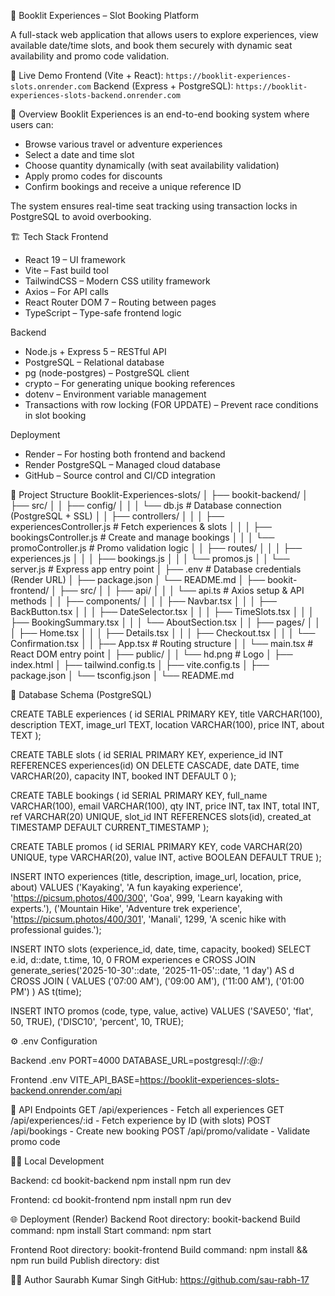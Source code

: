 
📘 Booklit Experiences – Slot Booking Platform

A full-stack web application that allows users to explore experiences, view available date/time slots, and book them securely with dynamic seat availability and promo code validation.

🚀 Live Demo
Frontend (Vite + React): `https://booklit-experiences-slots.onrender.com`
Backend (Express + PostgreSQL): `https://booklit-experiences-slots-backend.onrender.com`

🧠 Overview
Booklit Experiences is an end-to-end booking system where users can:
- Browse various travel or adventure experiences
- Select a date and time slot
- Choose quantity dynamically (with seat availability validation)
- Apply promo codes for discounts
- Confirm bookings and receive a unique reference ID

The system ensures real-time seat tracking using transaction locks in PostgreSQL to avoid overbooking.

🏗️ Tech Stack
Frontend
- React 19 – UI framework
- Vite – Fast build tool
- TailwindCSS – Modern CSS utility framework
- Axios – For API calls
- React Router DOM 7 – Routing between pages
- TypeScript – Type-safe frontend logic

Backend
- Node.js + Express 5 – RESTful API
- PostgreSQL – Relational database
- pg (node-postgres) – PostgreSQL client
- crypto – For generating unique booking references
- dotenv – Environment variable management
- Transactions with row locking (FOR UPDATE) – Prevent race conditions in slot booking

Deployment
- Render – For hosting both frontend and backend
- Render PostgreSQL – Managed cloud database
- GitHub – Source control and CI/CD integration

📁 Project Structure
Booklit-Experiences-slots/
│
├── bookit-backend/
│   ├── src/
│   │   ├── config/
│   │   │   └── db.js              # Database connection (PostgreSQL + SSL)
│   │   ├── controllers/
│   │   │   ├── experiencesController.js  # Fetch experiences & slots
│   │   │   ├── bookingsController.js     # Create and manage bookings
│   │   │   └── promoController.js        # Promo validation logic
│   │   ├── routes/
│   │   │   ├── experiences.js
│   │   │   ├── bookings.js
│   │   │   └── promos.js
│   │   └── server.js              # Express app entry point
│   ├── .env                       # Database credentials (Render URL)
│   ├── package.json
│   └── README.md
│
├── bookit-frontend/
│   ├── src/
│   │   ├── api/
│   │   │   └── api.ts             # Axios setup & API methods
│   │   ├── components/
│   │   │   ├── Navbar.tsx
│   │   │   ├── BackButton.tsx
│   │   │   ├── DateSelector.tsx
│   │   │   ├── TimeSlots.tsx
│   │   │   ├── BookingSummary.tsx
│   │   │   └── AboutSection.tsx
│   │   ├── pages/
│   │   │   ├── Home.tsx
│   │   │   ├── Details.tsx
│   │   │   ├── Checkout.tsx
│   │   │   └── Confirmation.tsx
│   │   ├── App.tsx                # Routing structure
│   │   └── main.tsx               # React DOM entry point
│   ├── public/
│   │   └── hd.png                 # Logo
│   ├── index.html
│   ├── tailwind.config.ts
│   ├── vite.config.ts
│   ├── package.json
│   └── tsconfig.json
│
└── README.md

🧩 Database Schema (PostgreSQL)

CREATE TABLE experiences (
  id SERIAL PRIMARY KEY,
  title VARCHAR(100),
  description TEXT,
  image_url TEXT,
  location VARCHAR(100),
  price INT,
  about TEXT
);

CREATE TABLE slots (
  id SERIAL PRIMARY KEY,
  experience_id INT REFERENCES experiences(id) ON DELETE CASCADE,
  date DATE,
  time VARCHAR(20),
  capacity INT,
  booked INT DEFAULT 0
);

CREATE TABLE bookings (
  id SERIAL PRIMARY KEY,
  full_name VARCHAR(100),
  email VARCHAR(100),
  qty INT,
  price INT,
  tax INT,
  total INT,
  ref VARCHAR(20) UNIQUE,
  slot_id INT REFERENCES slots(id),
  created_at TIMESTAMP DEFAULT CURRENT_TIMESTAMP
);

CREATE TABLE promos (
  id SERIAL PRIMARY KEY,
  code VARCHAR(20) UNIQUE,
  type VARCHAR(20),
  value INT,
  active BOOLEAN DEFAULT TRUE
);

INSERT INTO experiences (title, description, image_url, location, price, about)
VALUES
('Kayaking', 'A fun kayaking experience', 'https://picsum.photos/400/300', 'Goa', 999, 'Learn kayaking with experts.'),
('Mountain Hike', 'Adventure trek experience', 'https://picsum.photos/400/301', 'Manali', 1299, 'A scenic hike with professional guides.');

INSERT INTO slots (experience_id, date, time, capacity, booked)
SELECT e.id, d::date, t.time, 10, 0
FROM experiences e
CROSS JOIN generate_series('2025-10-30'::date, '2025-11-05'::date, '1 day') AS d
CROSS JOIN (
  VALUES ('07:00 AM'), ('09:00 AM'), ('11:00 AM'), ('01:00 PM')
) AS t(time);

INSERT INTO promos (code, type, value, active)
VALUES ('SAVE50', 'flat', 50, TRUE), ('DISC10', 'percent', 10, TRUE);

⚙️ .env Configuration

Backend .env
PORT=4000
DATABASE_URL=postgresql://<username>:<password>@<host>:<port>/<dbname>

Frontend .env
VITE_API_BASE=https://booklit-experiences-slots-backend.onrender.com/api

🧭 API Endpoints
GET /api/experiences - Fetch all experiences
GET /api/experiences/:id - Fetch experience by ID (with slots)
POST /api/bookings - Create new booking
POST /api/promo/validate - Validate promo code

🧑‍💻 Local Development

Backend:
cd bookit-backend
npm install
npm run dev

Frontend:
cd bookit-frontend
npm install
npm run dev

🌐 Deployment (Render)
Backend
Root directory: bookit-backend
Build command: npm install
Start command: npm start

Frontend
Root directory: bookit-frontend
Build command: npm install && npm run build
Publish directory: dist

👨‍💻 Author
Saurabh Kumar Singh
GitHub: https://github.com/sau-rabh-17
